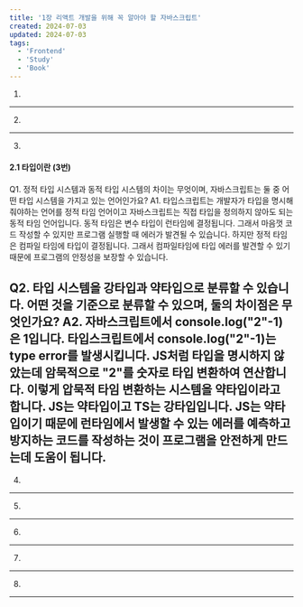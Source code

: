 ```yaml
---
title: '1장 리액트 개발을 위해 꼭 알아야 할 자바스크립트'
created: 2024-07-03
updated: 2024-07-03
tags:
  - 'Frontend'
  - 'Study'
  - 'Book'
---
```



1. 

---

2. 

---

3. 
#### 2.1 타입이란 (3번)

Q1. 정적 타입 시스템과 동적 타입 시스템의 차이는 무엇이며, 자바스크립트는 둘 중 어떤 타입 시스템을 가지고 있는 언어인가요?
A1. 타입스크립트는 개발자가 타입을 명시해줘야하는 언어를 정적 타임 언어이고 자바스크립트는 직접 타입을 정의하지 않아도 되는 동적 타임 언어입니다. 동적 타임은 변수 타입이 런타임에 결정됩니다. 그래서 마음껏 코드 작성할 수 있지만 프로그램 실행할 때 에러가 발견될 수 있습니다. 하지만 정적 타임은 컴파일 타임에 타입이 결정됩니다. 그래서 컴파일타임에 타입 에러를 발견할 수 있기 때문에 프로그램의 안정성을 보장할 수 있습니다.


Q2. 타입 시스템을 강타입과 약타입으로 분류할 수 있습니다. 어떤 것을 기준으로 분류할 수 있으며, 둘의 차이점은 무엇인가요?
A2. 자바스크립트에서 console.log("2"-1)은 1입니다. 타입스크립트에서 console.log("2"-1)는 type error를 발생시킵니다. JS처럼 타입을 명시하지 않았는데 암묵적으로 "2"를 숫자로 타입 변환하여 연산합니다. 이렇게 압묵적 타임 변환하는 시스템을 약타입이라고 합니다. JS는 약타입이고 TS는 강타입입니다. JS는 약타입이기 때문에 런타임에서 발생할 수 있는 에러를 예측하고 방지하는 코드를 작성하는 것이 프로그램을 안전하게 만드는데 도움이 됩니다. 
---
4. 


---
5. 

---
6. 

---
7.

---
8.
---




